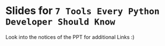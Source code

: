 # Slides for `7 Tools Every Python Developer Should Know`

Look into the notices of the PPT for additional Links :)
